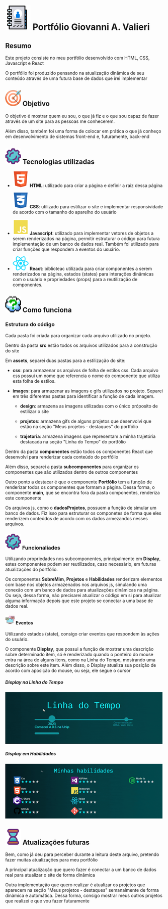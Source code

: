 <h1><img src="./src/assets/images/design/portfolio.png" width="80px" /> Portfólio Giovanni A. Valieri</h1>

<h2>Resumo</h2>
<p>Este projeto consiste no meu portfólio desenvolvido com HTML, CSS, Javascript e React</p>
<p>O portfólio foi produzido pensando na atualização dinâmica de seu conteúdo através de uma futura base de dados que irei implementar</p>

<h2><img src="./src/assets/images/design/goal.png" width="50px" /> Objetivo</h2>
<p>O objetivo é mostrar quem eu sou, o que já fiz e o que sou capaz de fazer através de um site para as pessoas me conhecerem.</p>
<p>Além disso, também foi uma forma de colocar em prática o que já conheço em desenvolvimento de sistemas front-end e, futuramente, back-end</p>

<h2><img src="./src/assets/images/design/funcao.png" width="50px" /> Tecnologias utilizadas</h2>
<ul>
    <li><p><img src="./src/assets/images/design/html.png" width="50px" /> <b>HTML</b>: utilizado para criar a página e definir a raiz dessa página</p></li>
    <l1><p><img src="./src/assets/images/design/css.png" width="50px" /> <b>CSS</b>: utilizado para estilizar o site e implementar responsividade de acordo com o tamanho do aparelho do usuário</p></li>
    <li><p><img src="./src/assets/images/design/javascript.png" width="50px" /> <b>Javascript</b>: utilizado para implementar vetores de objetos a serem renderizados na página, permitir estruturar o código para futura implementação de um banco de dados real. Também foi utilizado para criar funções que respondem a eventos do usuário.</p></li>
    <li><p><img src="./src/assets/images/design/react.svg" width="50px" /> <b>React</b>: biblioteac utilizada para criar componentes a serem renderizados na página, estados (states) para interações dinâmicas com o usuário e propriedades (props) para a reutilização de componentes.</p></li>
</ul>

<h2><img src="./src/assets/images/design/question.png" width="50px" /> Como funciona</h2>
<h3>Estrutura do código</h3>
<p>Cada pasta foi criada para organizar cada arquivo utilizado no projeto.</p>
<p>Dentro da pasta <b>src</b> estão todos os arquivos utilizados para a construção do site</p>
<p>Em <b>assets</b>, separei duas pastas para a estilização do site:
<ul>
    <li><p><b>css</b>: para armazenar os arquivos de folha de estilos css. Cada arquivo css possui um nome que referencia o nome do componente que utiliza esta folha de estilos.</p></li>
    <li><p><b>images</b>: para armazenar as imagens e gifs utilizados no projeto. Separei em três diferentes pastas para identificar a função de cada imagem.</p>
        <ul>
            <li><p><b>design</b>: armazena as imagens utilizadas com o único próposito de estilizar o site</p></li>
            <li><p><b>projetos</b>: armazena gifs de alguns projetos que desenvolvi que estão na seção "Meus projetos - destaques" do portfólio</p></li>
            <li><p><b>trajetoria</b>: armazena imagens que representam a minha trajetória destacada na seção "Linha do Tempo" do portfólio</p></li>
        </ul>
    </li>
</ul>
<p>Dentro da pasta <b>componentes</b> estão todos os componentes React que desenvolvi para renderizar cada conteúdo do portfólio</p>
<p>Além disso, separei a pasta <b>subcomponentes</b> para organizar os componentes que são utilizados dentro de outros componentes</p>
<p>Outro ponto a destacar é que o componente <b>Portfólio</b> tem a função de renderizar todos os componentes que formam a página. Dessa forma, o componente <b>main</b>, que se encontra fora da pasta componentes, renderiza este componente</p>
<p>Os arquivos js, como o <b>dadosProjetos</b>, possuem a função de simular um banco de dados. Fiz isso para estruturar os componetes de forma que eles renderizem conteúdos de acordo com os dados armezandos nesses arquivos.</p>

<h3><img src="./src/assets/images/design/funcao.png" width="50px"> Funcionaliades</h3>
<p>Utilizando propriedades nos subcomponentes, principalmente em <b>Display</b>, estes componentes podem ser reutilizados, caso necessário, em futuras atualizações do portfólio.</p>
<p>Os componentes <b>SobreMim</b>, <b>Projetos</b> e <b>Habilidades</b> renderizam elementos com base nos objetos armazenados nos arquivos js, simulando uma conexão com um banco de dados para atualizações dinâmicas na página. Ou seja, dessa forma, não precisarei atualizar o código em si para atualizar alguma informação depois que este projeto se conectar a uma base de dados real.</p>
<h4><img src="./src/assets/images/design/evento.png" width="30px"> Eventos</h4>
<p>Utilizando estados (state), consigo criar eventos que respondem às ações do usuário.</p>
<p>O componente <b>Display</b>, que possui a função de mostrar uma descrição sobre determinado item, só é renderizado quando o ponteiro do mouse entra na área de alguns itens, como na Linha do Tempo, mostrando uma descrição sobre este item. Além disso, o Display atualiza sua posição de acordo com aposição do mouse, ou seja, ele segue o cursor</p>
<h5>Display na Linha do Tempo</h5>
<img src="./src/assets/images/design/tempo.gif" width="500px" />
<h5>Display em Habilidades</h5>
<img src="./src/assets/images/design/habilidade.gif" width="500px" />


<h2><img src="./src/assets/images/design/update.png" width="50px"> Atualizações futuras</h2>
<p>Bem, como já deu para perceber durante a leitura deste arquivo, pretendo fazer muitas atualizações para meu portfólio</p>
<p>A principal atualização que quero fazer é conectar a um banco de dados real para atualizar o site de forma dinâmica</p>
<p>Outra implementação que quero realizar é atualizar os projetos que aparecem na seção "Meus projetos - destaques" semanalmente de forma dinâmica e automática. Dessa forma, consigo mostrar meus outros projetos que realizei e que vou fazer futuramente</p>
